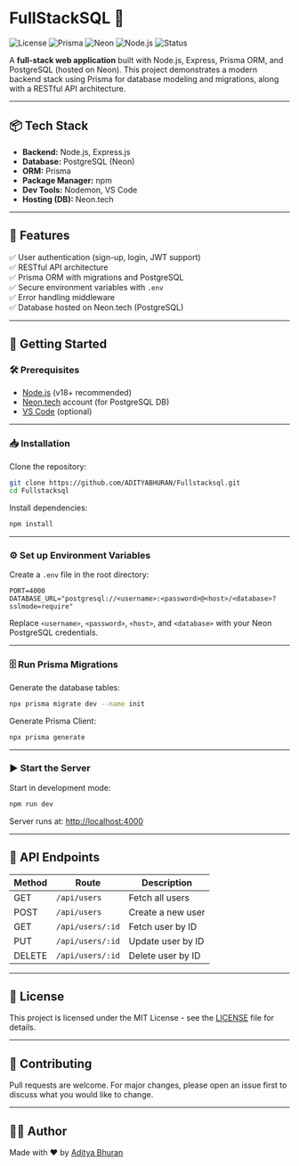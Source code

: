 # FullStackSQL 🚀

![License](https://img.shields.io/badge/license-MIT-blue.svg)
![Prisma](https://img.shields.io/badge/Prisma-ORM-green)
![Neon](https://img.shields.io/badge/PostgreSQL-Neon-blue)
![Node.js](https://img.shields.io/badge/Node.js-18.x-brightgreen)
![Status](https://img.shields.io/badge/status-in%20progress-yellow)

A **full-stack web application** built with Node.js, Express, Prisma ORM, and PostgreSQL (hosted on Neon). This project demonstrates a modern backend stack using Prisma for database modeling and migrations, along with a RESTful API architecture.

---

## 📦 Tech Stack

- **Backend:** Node.js, Express.js
- **Database:** PostgreSQL (Neon)
- **ORM:** Prisma
- **Package Manager:** npm
- **Dev Tools:** Nodemon, VS Code
- **Hosting (DB):** Neon.tech

---

## 🌟 Features

✅ User authentication (sign-up, login, JWT support)  
✅ RESTful API architecture  
✅ Prisma ORM with migrations and PostgreSQL  
✅ Secure environment variables with `.env`  
✅ Error handling middleware  
✅ Database hosted on Neon.tech (PostgreSQL)  

---

## 🚀 Getting Started

### 🛠️ Prerequisites
- [Node.js](https://nodejs.org/) (v18+ recommended)
- [Neon.tech](https://neon.tech/) account (for PostgreSQL DB)
- [VS Code](https://code.visualstudio.com/) (optional)

---

### 📥 Installation
Clone the repository:
```bash
git clone https://github.com/ADITYABHURAN/Fullstacksql.git
cd Fullstacksql
````

Install dependencies:

```bash
npm install
```

---

### ⚙️ Set up Environment Variables

Create a `.env` file in the root directory:

```env
PORT=4000
DATABASE_URL="postgresql://<username>:<password>@<host>/<database>?sslmode=require"
```

Replace `<username>`, `<password>`, `<host>`, and `<database>` with your Neon PostgreSQL credentials.

---

### 🗄️ Run Prisma Migrations

Generate the database tables:

```bash
npx prisma migrate dev --name init
```

Generate Prisma Client:

```bash
npx prisma generate
```

---

### ▶️ Start the Server

Start in development mode:

```bash
npm run dev
```

Server runs at: [http://localhost:4000](http://localhost:4000)

---

## 📖 API Endpoints

| Method | Route            | Description       |
| ------ | ---------------- | ----------------- |
| GET    | `/api/users`     | Fetch all users   |
| POST   | `/api/users`     | Create a new user |
| GET    | `/api/users/:id` | Fetch user by ID  |
| PUT    | `/api/users/:id` | Update user by ID |
| DELETE | `/api/users/:id` | Delete user by ID |

---

## 📝 License

This project is licensed under the MIT License - see the [LICENSE](LICENSE) file for details.

---

## 🤝 Contributing

Pull requests are welcome. For major changes, please open an issue first to discuss what you would like to change.

---

## 🙋‍♂️ Author

Made with ❤️ by [Aditya Bhuran](https://github.com/ADITYABHURAN)

```
